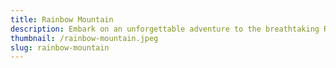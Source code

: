 ```yaml
---
title: Rainbow Mountain
description: Embark on an unforgettable adventure to the breathtaking Rainbow Mountain and Palcoyo. Hike through rugged terrain, surrounded by stunning vistas of snow-capped peaks and vibrant mineral deposits, as you reach the surreal landscapes of Vinicunca and Palcoyo.
thumbnail: /rainbow-mountain.jpeg
slug: rainbow-mountain
---
```



